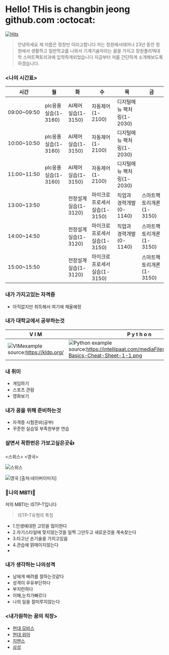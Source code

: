 # Hello! THis is changbin jeong github.com :octocat:
[![Hits](https://hits.seeyoufarm.com/api/count/incr/badge.svg?url=https%3A%2F%2Fgithub.com%2Fjungchangbin%2Fhit-counter&count_bg=%2379C83D&title_bg=%23555555&icon=github.svg&icon_color=%23E7E7E7&title=hits&edge_flat=false)](https://hits.seeyoufarm.com)


>  안녕하세요  제 이름은 정창빈 이라고합니다
저는 창원에서태어나 23년 동안 창원에서 생활하고 일반학교를 나와서 기계기술자라는 꿈을 가지고 창원폴리텍대학 스마트팩토리과에  입학하게되었습니다 지금부터 저를 간단하게 소개해보도록 하겠습니다.

### <나의 시간표>
|시간|월|화|수|목|금|
|--|--|--|--|--|--|
|09:00~09:50|plc응용실습(1-3160)|AI제어실습(1-3150)|자동제어(1-2100)|디지털메뉴 팩처링(1-2030)||
|10:00~10:50|plc응용실습(1-3160)|AI제어실습(1-3150)|자동제어(1-2100)|디지털메뉴 팩처링(1-2030)|
|11:00~11:50|plc응용실습(1-3160)|AI제어실습(1-3150)|자동제어(1-2100)|디지털메뉴 팩처링(1-2030)|
|13:00~13:50|                   |전장설계실습(1-3120)|마이크로프로세서 실습(1-3150)|직업과 경력개발(0-1140)|스마트팩토리개론(1-3150)
|14:00~14:50|                    |전장설계실습(1-3120)|마이크로프로세서 실습(1-3150)|직업과 경력개발(0-1140)|스마트팩토리개론(1-3150)
|15:00~15:50|                   |전장설계실습(1-3120)|마이크로프로세서 실습(1-3150)||스마트팩토리개론(1-3150)

### 내가 가지고있는 자격증
* 아직없지만 취득해서 여기에 채울예정

### 내가 대학교에서 공부하는것
|V  I   M|P y t h o n|
|--|--|
|![VIMexample](http://kldp.org/files/vi-vim-cheat-sheet-ko.png) source:https://kldp.org/|![Python example](https://intellipaat.com/mediaFiles/2018/11/Python-Basics-Cheat-Sheet-1-1.png) source:https://intellipaat.com/mediaFiles/2018/11/Python-Basics-Cheat-Sheet-1-1.png|

### 내 취미
* 게임하기
* 스포츠 관람
* 영화보기

### 내가 꿈을 위해 준비하는것
* 자격증 시험준비(공부)
* 꾸준한 실습및 부족한부분 연습

### 살면서 꼭한번은 가보고싶은곳:+1:
<스위스>     <영국>

![스위스](https://search.pstatic.net/common/?src=http%3A%2F%2Fblogfiles.naver.net%2FMjAyMTEyMjNfMTA4%2FMDAxNjQwMjQ2MTU5NzU2.AnSFahhuRsKIcYd0UHm7AyA7FxkOnBLNP7B2fiDb_Zog.DaSioxrIFshdu_O8-kdF1Lb3vvcNV2SjUJfkJrbupMkg.JPEG.tndk4850%2FP1070403.JPG&type=sc960_832)

![영국](https://search.pstatic.net/common/?src=http%3A%2F%2Fblogfiles.naver.net%2FMjAyMjA2MTBfNTgg%2FMDAxNjU0ODE0OTcwMDcz.ry4cYdn3O-L9S-tezunWR68ad5Ab6SZUHdmkXUc-_gYg.9w4CICpYbsp3QCakDylevK9l8OFFd6wS6VNLIhrY7tMg.JPEG.dpfls2584%2FIMG_7069.jpg&type=sc960_832) [출처:네이버이미지]

### :clap:나의 MBTI:clap:
저의 MBTI는 ISTP-T입니다
> ISTP-T유형의 특징
* 1.인생에대한 고민을 많이한다
* 2.자기스타일에 맞지않는것을 일찍 그만두고 새로운것을 계속찾는다
* 3.타고난 손기술을 가지고있음
* 4.관습에 얽매이지않는다
* 
### 내가 생각하는 나의성격
* 남에게 배려를 잘하는것같다
* 성격이 우유부단하다
* 부지런하다
* 이해,눈치가빠르다
* 나의 일을 잘미루지않는다

### <내가원하는 꿈의 직장>
* [현대 모비스](https://www.mobis.co.kr/)
* [현대 위아](https://www.hyundai-wia.com/)
* [지멘스](https://new.siemens.com/)
* [삼성](https://www.renaultkoream.com/)











